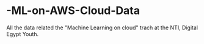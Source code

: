# -ML-on-AWS-Cloud-Data
All the data related the "Machine Learning on cloud" trach at the NTI, Digital Egypt Youth.
